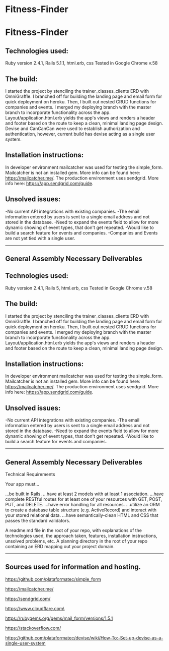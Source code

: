 # Fitness-Finder


# Fitness-Finder


## Technologies used:
Ruby version 2.4.1, Rails 5.1.1, html.erb, css
Tested in Google Chrome v.58


## The build:
I started the project by stenciling the trainer_classes_clients ERD with OmniGraffle. I branched off for building the landing page and email form for quick deployment on heroku. Then, I built out nested CRUD functions for companies and events. I merged my deploying branch with the master branch to incorporate functionality across the app. Layout/application.html.erb yields the app's views and renders a header and footer based on the route to keep a clean, minimal landing page design. Devise and CanCanCan were used to establish authorization and authentication, however, current build has devise acting as a single user system.


## Installation instructions:
In developer environment mailcatcher was used for testing the simple_form. Mailcatcher is not an installed gem. More info can be found here: https://mailcatcher.me/.
The production environment uses sendgrid. More info here: https://app.sendgrid.com/guide.


## Unsolved issues:
-No current API integrations with existing companies.
-The email information entered by users is sent to a single email address and not stored in the database.
-Need to expand the events field to allow for more dynamic showing of event types, that don't get repeated.
-Would like to build a search feature for events and companies.
-Companies and Events are not yet tied with a single user.


***
## General Assembly Necessary Deliverables


## Technologies used:
Ruby version 2.4.1, Rails 5, html.erb, css
Tested in Google Chrome v.58


## The build:
I started the project by stenciling the trainer_classes_clients ERD with OmniGraffle. I branched off for building the landing page and email form for quick deployment on heroku. Then, I built out nested CRUD functions for companies and events. I merged my deploying branch with the master branch to incorporate functionality across the app. Layout/application.html.erb yields the app's views and renders a header and footer based on the route to keep a clean, minimal landing page design.


## Installation instructions:
In developer environment mailcatcher was used for testing the simple_form. Mailcatcher is not an installed gem. More info can be found here: https://mailcatcher.me/.
The production environment uses sendgrid. More info here: https://app.sendgrid.com/guide.


## Unsolved issues:
-No current API integrations with existing companies.
-The email information entered by users is sent to a single email address and not stored in the database.
-Need to expand the events field to allow for more dynamic showing of event types, that don't get repeated.
-Would like to build a search feature for events and companies.


***
## General Assembly Necessary Deliverables

Technical Requirements


Your app must...

...be built in Rails.
...have at least 2 models with at least 1 association.
...have complete RESTful routes for at least one of your resources with GET, POST, PUT, and DELETE.
...have error handling for all resources.
...utilize an ORM to create a database table structure (e.g. ActiveRecord) and interact with your stored relational data.
...have semantically-clean HTML and CSS that passes the standard validators.

A readme.md file in the root of your repo, with explanations of the technologies used, the approach taken, features, installation instructions, unsolved problems, etc.
A planning directory in the root of your repo containing an ERD mapping out your project domain.

***

## Sources used for information and hosting.
https://github.com/plataformatec/simple_form

https://mailcatcher.me/

https://sendgrid.com/

https://www.cloudflare.com\

https://rubygems.org/gems/mail_form/versions/1.5.1

https://stackoverflow.com/

https://github.com/plataformatec/devise/wiki/How-To:-Set-up-devise-as-a-single-user-system
